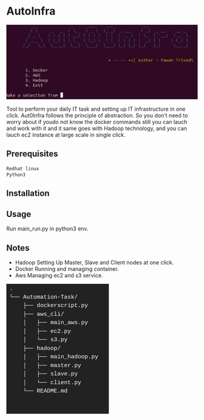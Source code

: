 # AutoInfra

![](Aut0Infra.png)

Tool to perform your daily IT task and setting up IT infrastructure in one click. Aut0Infra follows the principle of abstraction. So you don't need to worry about if youdo not know the docker commands still you can lauch and work with it and it same goes with Hadoop technology, and you can lauch ec2 instance at large scale in single click. 

## Prerequisites

	Redhat linux
	Python3 



## Installation

	

## Usage

Run main_run.py in python3 env.


## Notes

* Hadoop
		Setting Up Master, Slave and Client nodes at one click.
* Docker
		Running and managing container.
* Aws 
		Managing ec2 and s3 service.

![](Automation.png)

